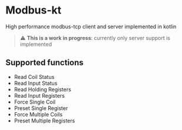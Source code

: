 # Modbus-kt
High performance modbus-tcp client and server implemented in kotlin 

> :warning: **This is a work in progress**: currently only server support is implemented


## Supported functions
* Read Coil Status
* Read Input Status
* Read Holding Registers
* Read Input Registers
* Force Single Coil 
* Preset Single Register
* Force Multiple Coils
* Preset Multiple Registers
